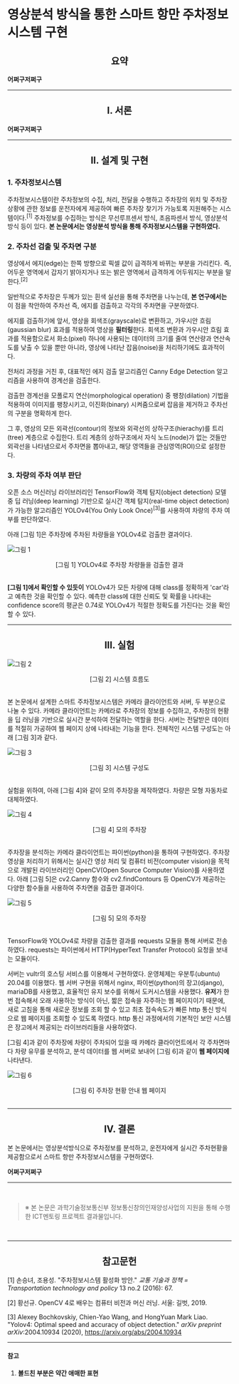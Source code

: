 # 영상분석 방식을 통한 스마트 항만 주차정보시스템 구현

## <center>요약</center>

**어쩌구저쩌구**

---

## <center><strong>I. 서론</strong></center>

**어쩌구저쩌구**

---

<!-- ## <center>관련 연구</center>
**어쩌구저쩌구**

--- -->

## <center><strong>II. 설계 및 구현</strong></center>

### 1. 주차정보시스템

주차정보시스템이란 주차정보의 수집, 처리, 전달을 수행하고 주차장의 위치 및 주차장 상황에 관한 정보를 운전자에게 제공하여 빠른 주차장 찾기가 가능토록 지원해주는 시스템이다.<sup>[1]</sup> 주차정보를 수집하는 방식은 무선루프센서 방식, 초음파센서 방식, 영상분석 방식 등이 있다. **본 논문에서는 영상분석 방식을 통해 주차정보시스템을 구현하였다.**

### 2. 주차선 검출 및 주차면 구분

영상에서 에지(edge)는 한쪽 방향으로 픽셀 값이 급격하게 바뀌는 부분을 가리킨다. 즉, 어두운 영역에서 갑자기 밝아지거나 또는 밝은 영역에서 급격하게 어두워지는 부분을 말한다.<sup>[2]</sup>

일반적으로 주차장은 두께가 있는 흰색 실선을 통해 주차면을 나누는데, **본 연구에서는** 이 점을 착안하여 주차선 즉, 에지를 검출하고 각각의 주차면을 구분하였다.

에지를 검출하기에 앞서, 영상을 회색조(grayscale)로 변환하고, 가우시안 흐림(gaussian blur) 효과를 적용하여 영상을 **필터링**한다. 회색조 변환과 가우시안 흐림 효과를 적용함으로서 화소(pixel) 하나에 사용되는 데이터의 크기를 줄여 연산량과 연산속도를 낮출 수 있을 뿐만 아니라, 영상에 나타난 잡음(noise)을 처리하기에도 효과적이다.

전처리 과정을 거친 후, 대표적인 에지 검출 알고리즘인 Canny Edge Detection 알고리즘을 사용하여 경계선을 검출한다.

검출한 경계선을 모폴로지 연산(morphological operation) 중 팽창(dilation) 기법을 적용하여 이미지를 팽창시키고, 이진화(binary) 시켜줌으로써 잡음을 제거하고 주차선의 구분을 명확하게 한다.

그 후, 영상의 모든 외곽선(contour)의 정보와 외곽선의 상하구조(hierachy)를 트리(tree) 계층으로 수집한다. 트리 계층의 상하구조에서 자식 노드(node)가 없는 것들만 외곽선을 나타냄으로서 주차면을 뽑아내고, 해당 영역들을 관심영역(ROI)으로 설정한다.

### 3. 차량의 주차 여부 판단

오픈 소스 머신러닝 라이브러리인 TensorFlow와 객체 탐지(object detection) 모델 중 딥 러닝(deep learning) 기반으로 실시간 객체 탐지(real-time object detection)가 가능한 알고리즘인 YOLOv4(You Only Look Once)<sup>[3]</sup>를 사용하여 차량의 주차 여부를 판단하였다.

아래 [그림 1]은 주차장에 주차된 차량들을 YOLOv4로 검출한 결과이다.

![그림 1](https://raw.githubusercontent.com/oneonlee/where-cargo/main/2021_smart_contest/%EC%B2%A8%EB%B6%80%ED%8C%8C%EC%9D%BC/%EC%BD%94%EB%93%9C%20%EB%B6%84%EC%84%9D%20%EA%B2%B0%EA%B3%BC/%E1%84%8C%E1%85%A1%E1%84%83%E1%85%A9%E1%86%BC%E1%84%8E%E1%85%A1%E1%84%90%E1%85%A1%E1%86%B7%E1%84%8C%E1%85%B5%E1%84%8B%E1%85%A1%E1%86%AF%E1%84%80%E1%85%A9%E1%84%85%E1%85%B5%E1%84%8C%E1%85%B3%E1%86%B7-2.png)

<center>[그림 1] YOLOv4로 주차장 차량들을 검출한 결과</center>
<br>

**[그림 1]에서 확인할 수 있듯이** YOLOv4가 모든 차량에 대해 class를 정확하게 'car'라고 예측한 것을 확인할 수 있다. 예측한 class에 대한 신뢰도 및 확률을 나타내는 confidence score의 평균은 0.74로 YOLOv4가 적절한 정확도를 가진다는 것을 확인할 수 있다.

---

## <center><strong>III. 실험</strong></center>

![그림 2](https://raw.githubusercontent.com/oneonlee/where-cargo/main/2021_smart_contest/%EC%B2%A8%EB%B6%80%ED%8C%8C%EC%9D%BC/%EA%B5%AC%EC%84%B1%EB%8F%84%3A%ED%9D%90%EB%A6%84%EB%8F%84/%E1%84%89%E1%85%B5%E1%84%89%E1%85%B3%E1%84%90%E1%85%A6%E1%86%B7%20%E1%84%92%E1%85%B3%E1%84%85%E1%85%B3%E1%86%B7%E1%84%83%E1%85%A9.jpg)

<center>[그림 2] 시스템 흐름도</center>
<br>

본 논문에서 설계한 스마트 주차정보시스템은 카메라 클라이언트와 서버, 두 부분으로 나눌 수 있다. 카메라 클라이언트는 카메라로 주차장의 정보를 수집하고, 주차장의 현황을 딥 러닝을 기반으로 실시간 분석하여 전달하는 역할을 한다. 서버는 전달받은 데이터를 적절히 가공하여 웹 페이지 상에 나타내는 기능을 한다. 전체적인 시스템 구성도는 아래 [그림 3]과 같다.

![그림 3](https://raw.githubusercontent.com/oneonlee/where-cargo/main/2021_smart_contest/%EC%B2%A8%EB%B6%80%ED%8C%8C%EC%9D%BC/%EA%B5%AC%EC%84%B1%EB%8F%84%3A%ED%9D%90%EB%A6%84%EB%8F%84/%EC%84%9C%EB%B9%84%EC%8A%A4%20%EA%B5%AC%EC%84%B1%EB%8F%84.jpg)

<center>[그림 3] 시스템 구성도</center>
<br>

실험을 위하여, 아래 [그림 4]와 같이 모의 주차장을 제작하였다. 차량은 모형 자동차로 대체하였다.

<!-- ![그림 4](https://github.com/oneonlee/where-cargo/blob/main/2021_smart_contest/%EC%B2%A8%EB%B6%80%ED%8C%8C%EC%9D%BC/%E1%84%8C%E1%85%AE%E1%84%8E%E1%85%A1%E1%84%8C%E1%85%A1%E1%86%BC2.png?raw=true) -->

![그림 4](https://github.com/oneonlee/where-cargo/blob/main/2021_smart_contest/%EC%B2%A8%EB%B6%80%ED%8C%8C%EC%9D%BC/%E1%84%8C%E1%85%AE%E1%84%8E%E1%85%A1%E1%84%8C%E1%85%A1%E1%86%BC4.png?raw=true)

<center>[그림 4] 모의 주차장</center>
<br>

주차장을 분석하는 카메라 클라이언트는 파이썬(python)을 통하여 구현하였다. 주차장 영상을 처리하기 위해서는 실시간 영상 처리 및 컴퓨터 비전(computer vision)을 목적으로 개발된 라이브러리인 OpenCV(Open Source Computer Vision)를 사용하였다. 아래 [그림 5]은 cv2.Canny 함수와 cv2.findContours 등 OpenCV가 제공하는 다양한 함수들을 사용하여 주차면을 검출한 결과이다.

![그림 5](https://user-images.githubusercontent.com/73745836/125752557-34db0751-6fd3-49fc-bfa2-4ac17ee93143.png)

<center>[그림 5] 모의 주차장</center>
<br>

TensorFlow와 YOLOv4로 차량을 검출한 결과를 requests 모듈을 통해 서버로 전송하였다. requests는 파이썬에서 HTTP(HyperText Transfer Protocol) 요청을 보내는 모듈이다.

서버는 vultr의 호스팅 서비스를 이용해서 구현하였다. 운영체제는 우분투(ubuntu) 20.04를 이용했다. 웹 서버 구현을 위해서 nginx, 파이썬(python)의 장고(django), mariaDB를 사용했고, 효율적인 유지 보수를 위해서 도커시스템을 사용했다. **유저**가 한번 접속해서 오래 사용하는 방식이 아닌, 짧은 접속을 자주하는 웹 페이지이기 때문에, 새로 고침을 통해 새로운 정보를 조회 할 수 있고 최초 접속속도가 빠른 http 통신 방식으로 웹 페이지를 조회할 수 있도록 하였다. http 통신 과정에서의 기본적인 보안 시스템은 장고에서 제공되는 라이브러리들을 사용하였다.

[그림 4]과 같이 주차장에 차량이 주차되어 있을 때 카메라 클라이언트에서 각 주차면마다 차량 유무를 분석하고, 분석 데이터를 웹 서버로 보내어 [그림 6]과 같이 **웹 페이지에** 나타낸다.

![그림 6](https://github.com/oneonlee/where-cargo/blob/main/2021_smart_contest/%EC%B2%A8%EB%B6%80%ED%8C%8C%EC%9D%BC/%E1%84%8B%E1%85%B0%E1%86%B8.png?raw=true)

<center>[그림 6] 주차장 현황 안내 웹 페이지</center>
<br>

---

## <center><strong>IV. 결론</strong></center>

본 논문에서는 영상분석방식으로 주차정보를 분석하고, 운전자에게 실시간 주차현황을 제공함으로서 스마트 항만 주차정보시스템을 구현하였다.

**어쩌구저쩌구**

---

<br>

> ※ 본 논문은 과학기술정보통신부 정보통신창의인재양성사업의 지원을 통해 수행한 ICT멘토링 프로젝트 결과물입니다.

<br>

---

## <center><strong>참고문헌</strong></center>

[1] 손승녀, 조용성. "주차정보시스템 활성화 방안." _교통 기술과 정책 = Transportation technology and policy_ 13 no.2 (2016): 67.

[2] 황선규. OpenCV 4로 배우는 컴퓨터 비전과 머신 러닝. 서울: 길벗, 2019.

[3] Alexey Bochkovskiy, Chien-Yao Wang, and HongYuan Mark Liao. "Yolov4: Optimal speed and accuracy of object detection." _arXiv preprint arXiv_:2004.10934 (2020), https://arxiv.org/abs/2004.10934

---

#### 참고

1. **볼드친 부분은 약간 애매한 표현**
